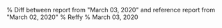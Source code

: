 % Diff between report from "March 03, 2020" and reference report from "March 02, 2020"
% Reffy
% March 03, 2020

